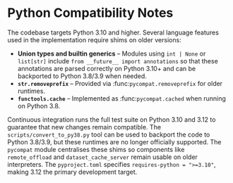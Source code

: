 # Python Compatibility Notes

The codebase targets Python 3.10 and higher. Several language features used in the implementation
require shims on older versions:

- **Union types and builtin generics** – Modules using ``int | None`` or ``list[str]`` include
  ``from __future__ import annotations`` so that these annotations are parsed correctly on Python 3.10+ and
  can be backported to Python 3.8/3.9 when needed.
- **``str.removeprefix``** – Provided via :func:`pycompat.removeprefix` for older runtimes.
- **``functools.cache``** – Implemented as :func:`pycompat.cached` when running on Python 3.8.

Continuous integration runs the full test suite on Python 3.10 and 3.12 to guarantee that new
changes remain compatible. The `scripts/convert_to_py38.py` tool can be used to backport the
code to Python 3.8/3.9, but these runtimes are no longer officially supported.
The `pycompat` module centralises these shims so components like
`remote_offload` and `dataset_cache_server` remain usable on older interpreters.
The `pyproject.toml` specifies `requires-python = ">=3.10"`, making 3.12 the
primary development target.
